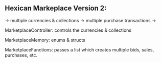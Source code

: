 ## Hexican Markeplace Version 2: 

-> multiple currencies & collections
-> multiple purchase transactions
-> 

MarketplaceController: controls the currencies & collections 

MarketplaceMemory: enums & structs

MarketplaceFunctions: passes a list which creates multiple bids, sales, purchases, etc.